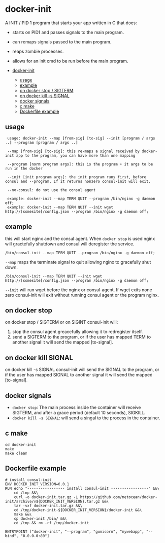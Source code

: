 # docker-init
A INIT / PID 1 program that starts your app written in C that does:
- starts on PID1 and passes signals to the main program.
- can remaps signals passed to the main program.
- reaps zombie processes.
- allows for an init cmd to be run before the main program.

- [docker-init](#docker-consul-init)
  * [usage](#usage)
  * [example](#example)
  * [on docker stop / SIGTERM](#on-docker-stop)
  * [on docker kill -s SIGNAL](#on-docker-kill-signal)
  * [docker signals](#docker-signals)
  * [c make](#c-make)
  * [Dockerfile example](#dockerfile-example)

## usage
```
 usage: docker-init --map [from-sig] [to-sig] --init [program / args ..] --program [program / args ..]

 --map [from-sig] [to-sig]: this re-maps a signal received by docker-init app to the program, you can have more than one mapping

 --program [norm program args]: this is the program + it args to be run in the docker

 --init [init program args]: the init program runs first, before consul and --program. If it returns nonzero consul-init will exit. 

 --no-consul: do not use the consul agent

 example: docker-init --map TERM QUIT --program /bin/nginx -g daemon off;
 example: docker-init --map TERM QUIT --init wget http://[somesite]/config.json --program /bin/nginx -g daemon off;
```

## example
this will start nginx and the consul agent. When ```docker stop``` is used nginx will gractefully shutdown and consul will deregister the service.
```
/bin/consul-init --map TERM QUIT --program /bin/nginx -g daemon off;
```
```--map``` maps the terminate signal to quit allowing nginx to gracefully shut down.
```
/bin/consul-init --map TERM QUIT --init wget http://[somesite]/config.json --program /bin/nginx -g daemon off;
```
```--init``` will run wget before the nginx or consul-agent. If wget exits none zero consul-init will exit without running consul agent or the program nginx.

## on docker stop
on docker stop / SIGTERM or on SIGINT consul-init will:
1. stop the consul agent greacefully allowing it to redregister itself.
2. send a SIGTERM to the program, or if the user has mapped TERM to another signal it will send the mapped [to-signal].

## on docker kill SIGNAL
on docker kill -s SIGNAL consul-init will send the SIGNAL to the program, or if the user has mapped SIGNAL to another signal it will send the mapped [to-signal].

## docker signals
* ```docker stop```: The main process inside the container will receive SIGTERM, and after a grace period (default 10 seconds), SIGKILL.
* ```docker kill -s SIGNAL```: will send a singal to the process in the container.

## c make
```
cd docker-init
make
make clean
```

## Dockerfile example
```
# install consul-init
ENV DOCKER_INIT_VERSION=0.0.1
RUN echo "----------------- install consul-init -----------------" &&\
    cd /tmp &&\
    curl -o docker-init.tar.gz -L https://github.com/metocean/docker-init/archive/v${DOCKER_INIT_VERSION}.tar.gz &&\
    tar -vxf docker-init.tar.gz &&\
    cd /tmp/docker-init-${DOCKER_INIT_VERSION}/docker-init &&\
    make &&\
    cp docker-init /bin/ &&\    
    cd /tmp && rm -rf /tmp/docker-init

ENTRYPOINT ["docker-init", "--program", "gunicorn", "mywebapp", "--bind", "0.0.0.0:80"]
```
